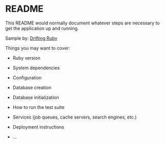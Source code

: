 # README

This README would normally document whatever steps are necessary to get the
application up and running.

Sample by:
[Drifting Ruby](https://www.driftingruby.com/episodes/using-action-text-in-a-rails-5-2-application)

Things you may want to cover:

* Ruby version

* System dependencies

* Configuration

* Database creation

* Database initialization

* How to run the test suite

* Services (job queues, cache servers, search engines, etc.)

* Deployment instructions

* ...
